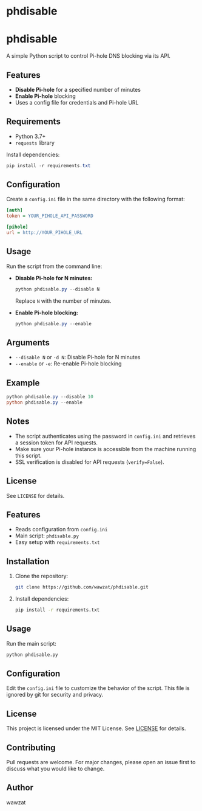 # phdisable
 
 # phdisable
 
 A simple Python script to control Pi-hole DNS blocking via its API.
 
 ## Features
 - **Disable Pi-hole** for a specified number of minutes
 - **Enable Pi-hole** blocking
 - Uses a config file for credentials and Pi-hole URL
 
 ## Requirements
 - Python 3.7+
 - `requests` library
 
 Install dependencies:
 ```powershell
 pip install -r requirements.txt
 ```
 
 ## Configuration
 Create a `config.ini` file in the same directory with the following format:
 ```ini
 [auth]
 token = YOUR_PIHOLE_API_PASSWORD
 
 [pihole]
 url = http://YOUR_PIHOLE_URL
 ```
 
 ## Usage
 Run the script from the command line:
 
 - **Disable Pi-hole for N minutes:**
   ```powershell
   python phdisable.py --disable N
   ```
   Replace `N` with the number of minutes.
 
 - **Enable Pi-hole blocking:**
   ```powershell
   python phdisable.py --enable
   ```
 
 ## Arguments
 - `--disable N` or `-d N`: Disable Pi-hole for N minutes
 - `--enable` or `-e`: Re-enable Pi-hole blocking
 
 ## Example
 ```powershell
 python phdisable.py --disable 10
 python phdisable.py --enable
 ```
 
 ## Notes
 - The script authenticates using the password in `config.ini` and retrieves a session token for API requests.
 - Make sure your Pi-hole instance is accessible from the machine running this script.
 - SSL verification is disabled for API requests (`verify=False`).
 
 ## License
 See `LICENSE` for details.
## Features
- Reads configuration from `config.ini`
- Main script: `phdisable.py`
- Easy setup with `requirements.txt`

## Installation
1. Clone the repository:
   ```sh
   git clone https://github.com/wawzat/phdisable.git
   ```
2. Install dependencies:
   ```sh
   pip install -r requirements.txt
   ```

## Usage
Run the main script:
```sh
python phdisable.py
```

## Configuration
Edit the `config.ini` file to customize the behavior of the script. This file is ignored by git for security and privacy.

## License
This project is licensed under the MIT License. See [LICENSE](LICENSE) for details.

## Contributing
Pull requests are welcome. For major changes, please open an issue first to discuss what you would like to change.

## Author
wawzat
